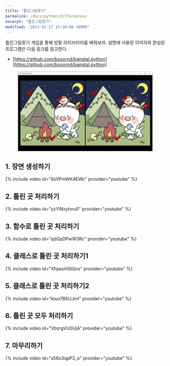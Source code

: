 ```yaml
---
title: "틀린그림찾기"
permalink: /docs/python/differences/
excerpt: "틀린그림찾기"
modified: "2021-02-17 15:10:00 +0900"
---
```

틀린그림찾기 게임을 통해 방탈 라이브러리를 배워보자.
설명에 사용된 이미지와 완성된 프로그램은 다음 링크를 참고한다.
- [https://github.com/bosornd/bangtal.python](https://github.com/bosornd/bangtal.python)

<figure>
  <img src="/assets/images/differences.png" alt="틀린그림찾기">
</figure>

## 1. 장면 생성하기
{% include video id="8sVPmWK4EWc" provider="youtube" %}

## 2. 틀린 곳 처리하기
{% include video id="yzYiNxyhnu0" provider="youtube" %}

## 3. 함수로 틀린 곳 처리하기
{% include video id="qdGpDPwW3Rc" provider="youtube" %}

## 4. 클래스로 틀린 곳 처리하기1
{% include video id="XfqwoH3tQns" provider="youtube" %}

## 5. 클래스로 틀린 곳 처리하기2
{% include video id="ktun7B5UJmI" provider="youtube" %}

## 6. 틀린 곳 모두 처리하기
{% include video id="VbzrgVU0UjA" provider="youtube" %}

## 7. 마무리하기
{% include video id="s56o3qpP2_o" provider="youtube" %}
